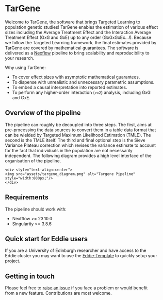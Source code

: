 # TarGene

Welcome to TarGene, the software that brings Targeted Learning to population genetic studies! TarGene enables the estimation of various effect sizes including the Average Treatment Effect and the Interaction Average Treatment Effect (GxG and GxE) up to any order (GxGxGxEx...!). Because we follow the Targeted Learning framework, the final estimates provided by TarGene are covered by mathematical guarantees. The software is delivered as a [Nexflow](https://www.nextflow.io/) pipeline to bring scalability and reproducibility to your research.

Why using TarGene:

- To cover effect sizes with asymptotic mathematical guarantees.
- To dispense with unrealistic and unnecessary parametric assumptions.
- To embed a causal interpretation into reported estimates.
- To perform any higher-order interaction (`>=2`) analysis, including GxG and GxE.

## Overview of the pipeline

The pipeline can roughly be decoupled into three steps. The first, aims at pre-processing the data sources to convert them in a table data format that can be wielded by Targeted Maximum Likelihood Estimation (TMLE). The second is the TMLE itself. The third and final optional step is the Sieve Variance Plateau correction which revises the variance estimate to account for the fact that individuals in the population are not necessarily independent. The following diagram provides a high level interface of the organisation of the pipeline.

```@raw html
<div style="text-align:center">
<img src="assets/targene_diagram.png" alt="Targene Pipeline" style="width:800px;"/>
</div>
```

## Requirements

The pipeline should work with:

- Nextflow >= 23.10.0
- Singularity >= 3.8.6

## Quick start for Eddie users

If you are a University of Edinburgh researcher and have access to the Eddie cluster you may want to use the [Eddie-Template](https://github.com/TARGENE/Eddie-Template) to quickly setup your project. 

## Getting in touch

Please feel free to [raise an issue](https://github.com/TARGENE/targene-pipeline/issues) if you face a problem or would benefit from a new feature. Contributions are most welcome.

